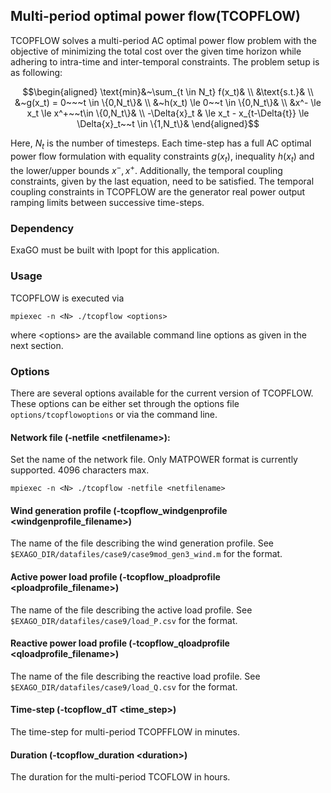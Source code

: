 ## Multi-period optimal power flow(TCOPFLOW)
TCOPFLOW solves a multi-period AC optimal power flow problem with the objective of minimizing the total cost over the given time horizon while adhering to intra-time and inter-temporal constraints. The problem setup is as following:

```math
\begin{aligned}
\text{min}&~\sum_{t \in N_t} f(x_t)& \\
&\text{s.t.}& \\
&~g(x_t) = 0~~~t \in \{0,N_t\}& \\
&~h(x_t) \le 0~~t \in \{0,N_t\}& \\
&x^- \le x_t \le x^+~~t\in \{0,N_t\}& \\
-\Delta{x}_t & \le x_t - x_{t-\Delta{t}} \le \Delta{x}_t~~t \in \{1,N_t\}&
\end{aligned}
```

Here, $`N_t`$ is the number of timesteps. Each time-step has a full AC optimal power flow formulation with equality constraints $`g(x_t)`$, inequality $`h(x_t)`$ and the lower/upper bounds $`x^-, x^+`$. Additionally, the temporal coupling constraints, given by the last equation, need to be satisfied. The temporal coupling constraints in TCOPFLOW are the generator real power output ramping limits between successive time-steps.

### Dependency
ExaGO must be built with Ipopt for this application.

### Usage
TCOPFLOW is executed via
```
mpiexec -n <N> ./tcopflow <options>
```

where \<options\> are the available command line options as given in the next section.

### Options
There are several options available for the current version of TCOPFLOW. These options can be either set through the options file `options/tcopflowoptions` or via the command line.

#### Network file (-netfile \<netfilename\>): 
Set the name of the network file. Only MATPOWER format is currently supported. 4096 characters max.

```
mpiexec -n <N> ./tcopflow -netfile <netfilename>
```

#### Wind generation profile (-tcopflow_windgenprofile \<windgenprofile_filename\>)
The name of the file describing the wind generation profile. See `$EXAGO_DIR/datafiles/case9/case9mod_gen3_wind.m` for the format.

#### Active power load profile (-tcopflow_ploadprofile \<ploadprofile_filename\>)
The name of the file describing the active load profile. See `$EXAGO_DIR/datafiles/case9/load_P.csv` for the format.

#### Reactive power load profile (-tcopflow_qloadprofile \<qloadprofile_filename\>)
The name of the file describing the reactive load profile. See `$EXAGO_DIR/datafiles/case9/load_Q.csv` for the format.

#### Time-step (-tcopflow_dT \<time_step\>)
The time-step for multi-period TCOPFFLOW in minutes.

#### Duration (-tcopflow_duration \<duration\>)
The duration for the multi-period TCOFLOW in hours.

